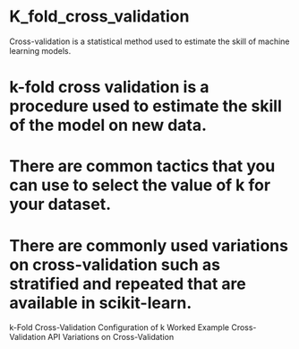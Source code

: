 # K_fold_cross_validation
Cross-validation is a statistical method used to estimate the skill of machine learning models.
# k-fold cross validation is a procedure used to estimate the skill of the model on new data.
# There are common tactics that you can use to select the value of k for your dataset.
# There are commonly used variations on cross-validation such as stratified and repeated that are available in scikit-learn.

k-Fold Cross-Validation
Configuration of k
Worked Example
Cross-Validation API
Variations on Cross-Validation
